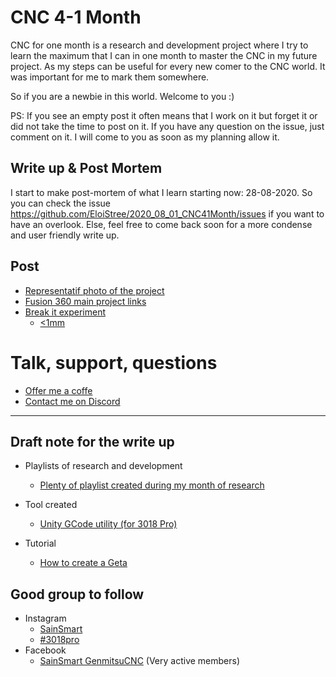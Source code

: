 # CNC 4-1 Month

CNC for one month is a research and development project where I try to learn the maximum that I can in one month to master the CNC in my future project.
As my steps can be useful for every new comer to the CNC world. It was important for me to mark them somewhere.

So if you are a newbie in this world. 
Welcome to you :)

PS: If you see an empty post it often means that I work on it but forget it or did not take the time to post on it.
If you have any question on the issue, just comment on it. I will come to you as soon as my planning allow it.

## Write up & Post Mortem
I start to make post-mortem of what I learn starting now: 28-08-2020.
So you can check the issue https://github.com/EloiStree/2020_08_01_CNC41Month/issues if you want to have an overlook.
Else, feel free to come back soon for a more condense and user friendly write up.


## Post
- [Representatif photo of the project](https://github.com/EloiStree/2020_08_01_CNC41Month/issues/88)
- [Fusion 360 main project links](https://github.com/EloiStree/2020_08_01_CNC41Month/issues/89)
- [Break it experiment](https://github.com/EloiStree/2020_08_01_CNC41Month/issues/86) 
  - [<1mm](https://github.com/EloiStree/2020_08_01_CNC41Month/issues/83)
# Talk, support, questions
- [Offer me a coffe](https://ko-fi.com/eloistree)
- [Contact me on Discord](https://eloistree.page.link/discord)
---------------------
## Draft note for the write up

- Playlists of research and development
  - [ Plenty of playlist created during my month of research](https://github.com/EloiStree/2020_08_01_CNC41Month/issues/58)

- Tool created
  - [Unity GCode utility (for 3018 Pro)](https://github.com/EloiStree/2020_08_19_CNC3018ProGCode)
- Tutorial
  - [How to create a Geta](https://github.com/EloiStree/2020_08_01_CNC41Month/issues/87)

## Good group to follow
- Instagram
  - [SainSmart](https://www.instagram.com/sainsmart/)
  - [#3018pro](https://www.instagram.com/explore/tags/3018pro/?hl=fr)
- Facebook
  - [SainSmart GenmitsuCNC](https://www.facebook.com/groups/SainSmart.GenmitsuCNC) (Very active members)
